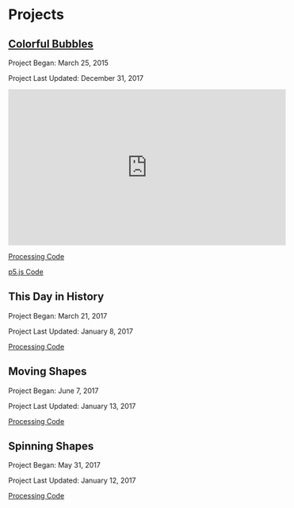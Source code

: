 # Projects

## [Colorful Bubbles](ColorfulBubbles/index.html)

Project Began: March 25, 2015

Project Last Updated: December 31, 2017

<iframe width="560" height="315" src="https://www.youtube.com/embed/7uNn9-0Eb1E" frameborder="0" gesture="media" allow="encrypted-media" allowfullscreen></iframe>

[Processing Code](https://github.com/blwatkins/MiniProjects/tree/master/ColorfulBubbles)

[p5.js Code](https://github.com/blwatkins/MiniProjects/tree/master/docs/ColorfulBubbles)

## This Day in History

Project Began: March 21, 2017

Project Last Updated: January 8, 2017

[Processing Code](https://github.com/blwatkins/MiniProjects/tree/master/ThisDayInHistory)

## Moving Shapes

Project Began: June 7, 2017

Project Last Updated: January 13, 2017

[Processing Code](https://github.com/blwatkins/MiniProjects/tree/master/MovingShapes)

## Spinning Shapes

Project Began: May 31, 2017

Project Last Updated: January 12, 2017

[Processing Code](https://github.com/blwatkins/MiniProjects/tree/master/SpinningShapes)